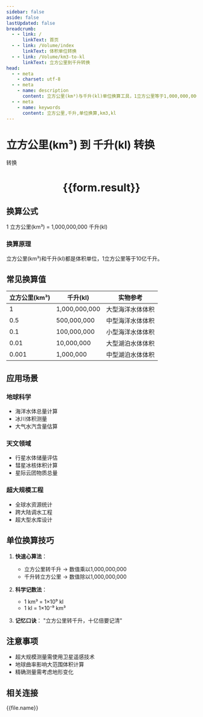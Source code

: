 ```yaml
---
sidebar: false
aside: false
lastUpdated: false
breadcrumb:
  - - link: /
      linkText: 首页
  - - link: /Volume/index
      linkText: 体积单位转换
  - - link: /Volume/km3-to-kl
      linkText: 立方公里到千升转换
head:
  - - meta
    - charset: utf-8
  - - meta
    - name: description
      content: 立方公里(km³)与千升(kl)单位换算工具，1立方公里等于1,000,000,000千升。
  - - meta
    - name: keywords
      content: 立方公里,千升,单位换算,km3,kl
---
```


# 立方公里(km³) 到 千升(kl) 转换

<script setup>
import { onMounted, reactive, inject ,ref  } from 'vue'
import { NButton,NForm ,NFormItem,NInput,NInputNumber,NSelect,NCard,useMessage ,NGrid ,NGi } from 'naive-ui'
import { defineClientComponent } from 'vitepress'
import { Volume } from '../../files';

const convert = inject('convert')
const formRef = ref(null);
const rules = {
  number:{
    required: true,
    type: 'number',
    trigger: "blur"
  }
}
const form = reactive({
  number:null,
  result:'',
  title:'立方公里(km³)到千升(kl)换算'
})

const convertHandler = (e) => {
  e.preventDefault();
  formRef.value?.validate((errors)=>{
    if (!errors) {
      form.result = `${form.number} km³ = ${convert(form.number).from('km3').to('kl')} kl`
    }
  })
}
</script>

<n-form size="large" :model="form" ref='formRef' :rules="rules">
  <n-form-item label="数值" path="number">
    <n-input-number size="large" style="width:100%" :min="0" v-model:value="form.number" placeholder="请输入立方公里数值" />
  </n-form-item>
  <n-form-item>
    <n-button type="primary" style="width:100%" @click="convertHandler">转换</n-button>
  </n-form-item>
</n-form>
<n-card embedded :bordered="false" hoverable>
  <div style="text-align:center">
    <h1>{{form.result}}</h1>
  </div>
</n-card>

## 换算公式
1 立方公里(km³) = 1,000,000,000 千升(kl)

### 换算原理
立方公里(km³)和千升(kl)都是体积单位，1立方公里等于10亿千升。

## 常见换算值
| 立方公里(km³) | 千升(kl) | 实物参考                 |
|-------------|---------|--------------------------|
| 1           | 1,000,000,000 | 大型海洋水体体积          |
| 0.5         | 500,000,000 | 中型海洋水体体积          |
| 0.1         | 100,000,000 | 小型海洋水体体积          |
| 0.01        | 10,000,000 | 大型湖泊水体体积          |
| 0.001       | 1,000,000 | 中型湖泊水体体积          |

## 应用场景
### 地球科学
- 海洋水体总量计算
- 冰川体积测量
- 大气水汽含量估算

### 天文领域
- 行星水体储量评估
- 彗星冰核体积计算
- 星际云团物质总量

### 超大规模工程
- 全球水资源统计
- 跨大陆调水工程
- 超大型水库设计

## 单位换算技巧
1. **快速心算法**：
   - 立方公里转千升 → 数值乘以1,000,000,000
   - 千升转立方公里 → 数值除以1,000,000,000

2. **科学记数法**：
   - 1 km³ = 1×10⁹ kl
   - 1 kl = 1×10⁻⁹ km³

3. **记忆口诀**：
   "立方公里转千升，十亿倍要记清"

## 注意事项
- 超大规模测量需使用卫星遥感技术
- 地球曲率影响大范围体积计算
- 精确测量需考虑地形变化

## 相关连接
<n-grid x-gap="12" :cols="4">
  <n-gi v-for="(file, index) in Volume" :key="index">
    <n-button
      text
      tag="a"
      :href="file.path"
      type="primary"
    >
      {{file.name}}
    </n-button>
  </n-gi>
</n-grid>